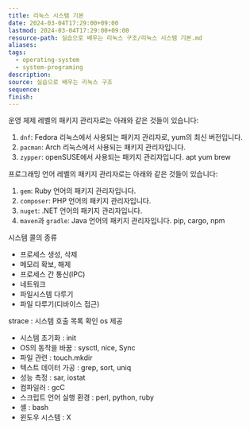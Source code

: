 ```yaml
---
title: 리눅스 시스템 기본
date: 2024-03-04T17:29:00+09:00
lastmod: 2024-03-04T17:29:00+09:00
resource-path: 실습으로 배우는 리눅스 구조/리눅스 시스템 기본.md
aliases: 
tags:
  - operating-system
  - system-programing
description: 
source: 실습으로 배우는 리눅스 구조
sequence: 
finish: 
---
```

운영 체제 레벨의 패키지 관리자로는 아래와 같은 것들이 있습니다:

1. `dnf`: Fedora 리눅스에서 사용되는 패키지 관리자로, yum의 최신 버전입니다.
2. `pacman`: Arch 리눅스에서 사용되는 패키지 관리자입니다.
3. `zypper`: openSUSE에서 사용되는 패키지 관리자입니다.
   apt yum brew

프로그래밍 언어 레벨의 패키지 관리자로는 아래와 같은 것들이 있습니다:

1. `gem`: Ruby 언어의 패키지 관리자입니다.
2. `composer`: PHP 언어의 패키지 관리자입니다.
3. `nuget`: .NET 언어의 패키지 관리자입니다.
4. `maven`과 `gradle`: Java 언어의 패키지 관리자입니다.
   pip, cargo, npm



시스템 콜의 종류
- ﻿﻿프로세스 생성, 삭제
- ﻿﻿메모리 확보, 해제
- ﻿﻿프로세스 간 통신(IPC)
- ﻿﻿네트워크
- ﻿﻿파일시스템 다루기
- ﻿﻿파일 다루기(디바이스 접근)

strace : 시스템 호출 목록 확인
os 제공
- ﻿﻿시스템 초기화 : init
- ﻿﻿OS의 동작을 바꿈 : sysctl, nice, Sync
- ﻿﻿파일 관련 : touch.mkdir
- ﻿﻿텍스트 데이터 가공 : grep, sort, uniq
- ﻿﻿성능 측정 : sar, iostat
- ﻿﻿컴파일러 : gcC
- ﻿﻿스크립트 언어 실행 환경 : perl, python, ruby
- ﻿﻿셸 : bash
- ﻿﻿윈도우 시스템 : X